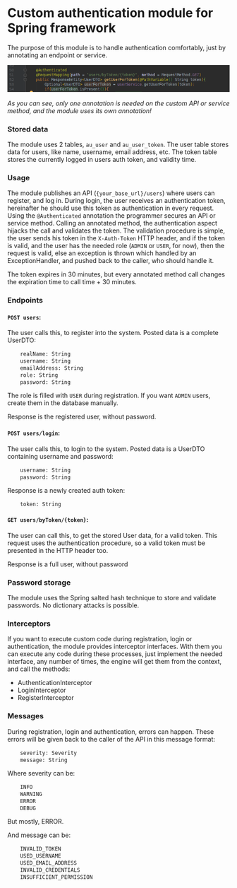 # Custom authentication module for Spring framework

The purpose of this module is to handle authentication comfortably, just by annotating an endpoint or service.

![annotation](annotation.png)

*As you can see, only one annotation is needed on the custom API or service method, and the module uses its own annotation!*

### Stored data

The module uses 2 tables, `au_user` and `au_user_token`. The user table stores data for users, like name, username, email address, etc. 
The token table stores the currently logged in users auth token, and validity time.

### Usage

The module publishes an API (`{your_base_url}/users`) where users can register, and log in. During login, the user receives
 an authentication token, hereinafter he should use this token as authentication in every request. Using the `@Authenticated`
 annotation the programmer secures an API or service method. Calling an annotated
method, the authentication aspect hijacks the call and validates the token. The validation procedure is simple, the user sends his token in the 
`X-Auth-Token` HTTP header, and if the token is valid, and the
user has the needed role (`ADMIN` or `USER`, for now), then the request is valid, else an exception is thrown which handled by
an ExceptionHandler, and pushed back to the caller, who should handle it.

The token expires in 30 minutes, but every annotated method call changes the expiration time to call time + 30 minutes.

### Endpoints

#### `POST users`:

The user calls this, to register into the system. Posted data is a complete UserDTO:
```
    realName: String
    username: String
    emailAddress: String
    role: String
    password: String
```

The role is filled with `USER` during registration. If you want `ADMIN` users, create them in the database manually.

Response is the registered user, without password.

#### `POST users/login`:

The user calls this, to login to the system. Posted data is a UserDTO containing username and password:
```
    username: String
    password: String
```

Response is a newly created auth token:
```
    token: String
```

#### `GET users/byToken/{token}`:

The user can call this, to get the stored User data, for a valid token. This request uses the authentication procedure,
so a valid token must be presented in the HTTP header too.

Response is a full user, without password

### Password storage

The module uses the Spring salted hash technique to store and validate passwords. No dictionary attacks is possible.

### Interceptors

If you want to execute custom code during registration, login or authentication, the module provides interceptor interfaces.
With them you can execute any code during these processes, just implement the needed interface, any number of times, the
engine will get them from the context, and call the methods:

* AuthenticationInterceptor
* LoginInterceptor
* RegisterInterceptor

### Messages

During registration, login and authentication, errors can happen. These errors will be given back to the caller of the API 
in this message format:
```
    severity: Severity
    message: String
```
Where severity can be:
```
    INFO
    WARNING
    ERROR
    DEBUG
```
But mostly, ERROR.

And message can be:
```
    INVALID_TOKEN
    USED_USERNAME
    USED_EMAIL_ADDRESS
    INVALID_CREDENTIALS
    INSUFFICIENT_PERMISSION
```

